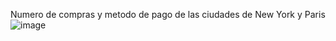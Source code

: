 Numero de compras y metodo de pago de las ciudades de New York y Paris
![image](https://github.com/user-attachments/assets/f7b55bf3-b02d-449d-afe5-304d75a3f771)
